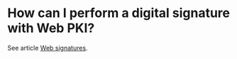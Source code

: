 ﻿# How can I perform a digital signature with Web PKI?

See article [Web signatures](../../pki-guide/web-signatures/index.md).
